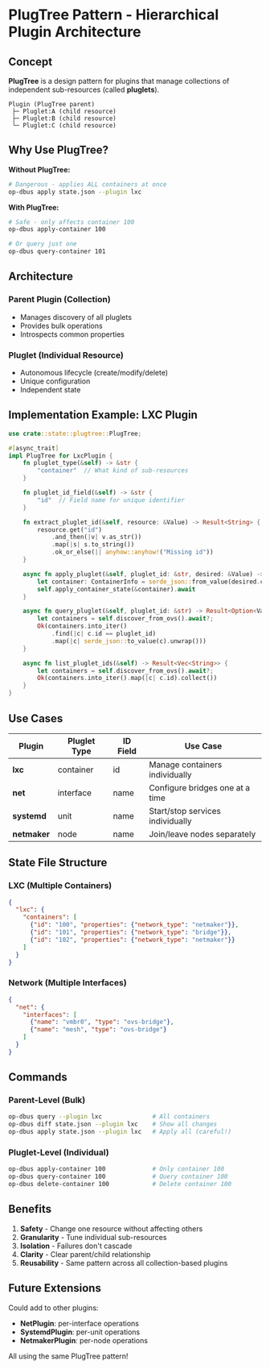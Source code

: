# PlugTree Pattern - Hierarchical Plugin Architecture

## Concept

**PlugTree** is a design pattern for plugins that manage collections of independent sub-resources (called **pluglets**).

```
Plugin (PlugTree parent)
 ├─ Pluglet:A (child resource)
 ├─ Pluglet:B (child resource)
 └─ Pluglet:C (child resource)
```

## Why Use PlugTree?

**Without PlugTree:**
```bash
# Dangerous - applies ALL containers at once
op-dbus apply state.json --plugin lxc
```

**With PlugTree:**
```bash
# Safe - only affects container 100
op-dbus apply-container 100

# Or query just one
op-dbus query-container 101
```

## Architecture

### Parent Plugin (Collection)
- Manages discovery of all pluglets
- Provides bulk operations
- Introspects common properties

### Pluglet (Individual Resource)
- Autonomous lifecycle (create/modify/delete)
- Unique configuration
- Independent state

## Implementation Example: LXC Plugin

```rust
use crate::state::plugtree::PlugTree;

#[async_trait]
impl PlugTree for LxcPlugin {
    fn pluglet_type(&self) -> &str {
        "container"  // What kind of sub-resources
    }

    fn pluglet_id_field(&self) -> &str {
        "id"  // Field name for unique identifier
    }

    fn extract_pluglet_id(&self, resource: &Value) -> Result<String> {
        resource.get("id")
            .and_then(|v| v.as_str())
            .map(|s| s.to_string())
            .ok_or_else(|| anyhow::anyhow!("Missing id"))
    }

    async fn apply_pluglet(&self, pluglet_id: &str, desired: &Value) -> Result<ApplyResult> {
        let container: ContainerInfo = serde_json::from_value(desired.clone())?;
        self.apply_container_state(&container).await
    }

    async fn query_pluglet(&self, pluglet_id: &str) -> Result<Option<Value>> {
        let containers = self.discover_from_ovs().await?;
        Ok(containers.into_iter()
            .find(|c| c.id == pluglet_id)
            .map(|c| serde_json::to_value(c).unwrap()))
    }

    async fn list_pluglet_ids(&self) -> Result<Vec<String>> {
        let containers = self.discover_from_ovs().await?;
        Ok(containers.into_iter().map(|c| c.id).collect())
    }
}
```

## Use Cases

| Plugin | Pluglet Type | ID Field | Use Case |
|--------|-------------|----------|----------|
| **lxc** | container | id | Manage containers individually |
| **net** | interface | name | Configure bridges one at a time |
| **systemd** | unit | name | Start/stop services individually |
| **netmaker** | node | name | Join/leave nodes separately |

## State File Structure

### LXC (Multiple Containers)
```json
{
  "lxc": {
    "containers": [
      {"id": "100", "properties": {"network_type": "netmaker"}},
      {"id": "101", "properties": {"network_type": "bridge"}},
      {"id": "102", "properties": {"network_type": "netmaker"}}
    ]
  }
}
```

### Network (Multiple Interfaces)
```json
{
  "net": {
    "interfaces": [
      {"name": "vmbr0", "type": "ovs-bridge"},
      {"name": "mesh", "type": "ovs-bridge"}
    ]
  }
}
```

## Commands

### Parent-Level (Bulk)
```bash
op-dbus query --plugin lxc              # All containers
op-dbus diff state.json --plugin lxc    # Show all changes
op-dbus apply state.json --plugin lxc   # Apply all (careful!)
```

### Pluglet-Level (Individual)
```bash
op-dbus apply-container 100             # Only container 100
op-dbus query-container 100             # Query container 100
op-dbus delete-container 100            # Delete container 100
```

## Benefits

1. **Safety** - Change one resource without affecting others
2. **Granularity** - Tune individual sub-resources
3. **Isolation** - Failures don't cascade
4. **Clarity** - Clear parent/child relationship
5. **Reusability** - Same pattern across all collection-based plugins

## Future Extensions

Could add to other plugins:

- **NetPlugin**: per-interface operations
- **SystemdPlugin**: per-unit operations  
- **NetmakerPlugin**: per-node operations

All using the same PlugTree pattern!

